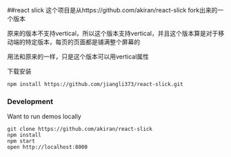 ##react slick
这个项目是从https://github.com/akiran/react-slick fork出来的一个版本

原来的版本不支持vertical，所以这个版本支持vertical，并且这个版本算是对于移动端的特定版本，每页的页面都是铺满整个屏幕的

用法和原来的一样，只是这个版本可以用vertical属性

下载安装 

    npm install https://github.com/jiangli373/react-slick.git

### Development
Want to run demos locally
```
git clone https://github.com/akiran/react-slick
npm install
npm start
open http://localhost:8000
```